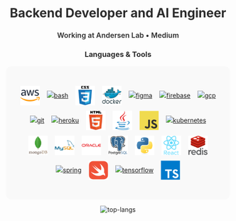 <h2 align="center" style="font-size:28px; color: #2d2d2d;">Backend Developer and AI Engineer</h2>

<p align="center" style="font-size:16px; font-weight:600; margin-top:4px; margin-bottom:12px; color: #2d2d2d;">
  Working at 
  <a href="http://andersenlab.com" style="font-size:16px; font-weight:600; margin-top:4px; margin-bottom:12px; color: #2d2d2d; text-decoration: none;">Andersen Lab</a> • 
  <a href="https://medium.com/@matlabb" style="font-size:16px; font-weight:600; margin-top:4px; margin-bottom:12px; color: #2d2d2d; text-decoration: none;">Medium</a>
</p>

<h3 align="center" style="color: #2d2d2d;">Languages &amp; Tools</h3>

<div align="center" style="max-width:900px; background-color:#f9f9f9; padding:24px; border-radius:12px;">
  <p align="center" style="line-height:1.6;">
    <a href="https://aws.amazon.com" target="_blank" rel="noreferrer"><img src="https://raw.githubusercontent.com/devicons/devicon/master/icons/amazonwebservices/amazonwebservices-original-wordmark.svg" alt="aws" width="44" height="44" style="margin:6px; vertical-align:middle" /></a>
    <a href="https://www.gnu.org/software/bash/" target="_blank" rel="noreferrer"><img src="https://www.vectorlogo.zone/logos/gnu_bash/gnu_bash-icon.svg" alt="bash" width="44" height="44" style="margin:6px; vertical-align:middle" /></a>
    <a href="https://www.w3schools.com/css/" target="_blank" rel="noreferrer"><img src="https://raw.githubusercontent.com/devicons/devicon/master/icons/css3/css3-original-wordmark.svg" alt="css3" width="44" height="44" style="margin:6px; vertical-align:middle" /></a>
    <a href="https://www.docker.com/" target="_blank" rel="noreferrer"><img src="https://raw.githubusercontent.com/devicons/devicon/master/icons/docker/docker-original-wordmark.svg" alt="docker" width="44" height="44" style="margin:6px; vertical-align:middle" /></a>
    <a href="https://www.figma.com/" target="_blank" rel="noreferrer"><img src="https://www.vectorlogo.zone/logos/figma/figma-icon.svg" alt="figma" width="44" height="44" style="margin:6px; vertical-align:middle" /></a>
    <a href="https://firebase.google.com/" target="_blank" rel="noreferrer"><img src="https://www.vectorlogo.zone/logos/firebase/firebase-icon.svg" alt="firebase" width="44" height="44" style="margin:6px; vertical-align:middle" /></a>
    <a href="https://cloud.google.com" target="_blank" rel="noreferrer"><img src="https://www.vectorlogo.zone/logos/google_cloud/google_cloud-icon.svg" alt="gcp" width="44" height="44" style="margin:6px; vertical-align:middle" /></a>
    <a href="https://git-scm.com/" target="_blank" rel="noreferrer"><img src="https://www.vectorlogo.zone/logos/git-scm/git-scm-icon.svg" alt="git" width="44" height="44" style="margin:6px; vertical-align:middle" /></a>
    <a href="https://heroku.com" target="_blank" rel="noreferrer"><img src="https://www.vectorlogo.zone/logos/heroku/heroku-icon.svg" alt="heroku" width="44" height="44" style="margin:6px; vertical-align:middle" /></a>
    <a href="https://www.w3.org/html/" target="_blank" rel="noreferrer"><img src="https://raw.githubusercontent.com/devicons/devicon/master/icons/html5/html5-original-wordmark.svg" alt="html5" width="44" height="44" style="margin:6px; vertical-align:middle" /></a>
    <a href="https://www.java.com" target="_blank" rel="noreferrer"><img src="https://raw.githubusercontent.com/devicons/devicon/master/icons/java/java-original.svg" alt="java" width="44" height="44" style="margin:6px; vertical-align:middle" /></a>
    <a href="https://developer.mozilla.org/en-US/docs/Web/JavaScript" target="_blank" rel="noreferrer"><img src="https://raw.githubusercontent.com/devicons/devicon/master/icons/javascript/javascript-original.svg" alt="javascript" width="44" height="44" style="margin:6px; vertical-align:middle" /></a>
    <a href="https://kubernetes.io" target="_blank" rel="noreferrer"><img src="https://www.vectorlogo.zone/logos/kubernetes/kubernetes-icon.svg" alt="kubernetes" width="44" height="44" style="margin:6px; vertical-align:middle" /></a>
    <a href="https://www.mongodb.com/" target="_blank" rel="noreferrer"><img src="https://raw.githubusercontent.com/devicons/devicon/master/icons/mongodb/mongodb-original-wordmark.svg" alt="mongodb" width="44" height="44" style="margin:6px; vertical-align:middle" /></a>
    <a href="https://www.mysql.com/" target="_blank" rel="noreferrer"><img src="https://raw.githubusercontent.com/devicons/devicon/master/icons/mysql/mysql-original-wordmark.svg" alt="mysql" width="44" height="44" style="margin:6px; vertical-align:middle" /></a>
    <a href="https://www.oracle.com/" target="_blank" rel="noreferrer"><img src="https://raw.githubusercontent.com/devicons/devicon/master/icons/oracle/oracle-original.svg" alt="oracle" width="44" height="44" style="margin:6px; vertical-align:middle" /></a>
    <a href="https://www.postgresql.org" target="_blank" rel="noreferrer"><img src="https://raw.githubusercontent.com/devicons/devicon/master/icons/postgresql/postgresql-original-wordmark.svg" alt="postgresql" width="44" height="44" style="margin:6px; vertical-align:middle" /></a>
    <a href="https://www.python.org" target="_blank" rel="noreferrer"><img src="https://raw.githubusercontent.com/devicons/devicon/master/icons/python/python-original.svg" alt="python" width="44" height="44" style="margin:6px; vertical-align:middle" /></a>
    <a href="https://reactjs.org/" target="_blank" rel="noreferrer"><img src="https://raw.githubusercontent.com/devicons/devicon/master/icons/react/react-original-wordmark.svg" alt="react" width="44" height="44" style="margin:6px; vertical-align:middle" /></a>
    <a href="https://redis.io" target="_blank" rel="noreferrer"><img src="https://raw.githubusercontent.com/devicons/devicon/master/icons/redis/redis-original-wordmark.svg" alt="redis" width="44" height="44" style="margin:6px; vertical-align:middle" /></a>
    <a href="https://spring.io/" target="_blank" rel="noreferrer"><img src="https://www.vectorlogo.zone/logos/springio/springio-icon.svg" alt="spring" width="44" height="44" style="margin:6px; vertical-align:middle" /></a>
    <a href="https://developer.apple.com/swift/" target="_blank" rel="noreferrer"><img src="https://raw.githubusercontent.com/devicons/devicon/master/icons/swift/swift-original.svg" alt="swift" width="44" height="44" style="margin:6px; vertical-align:middle" /></a>
    <a href="https://www.tensorflow.org" target="_blank" rel="noreferrer"><img src="https://www.vectorlogo.zone/logos/tensorflow/tensorflow-icon.svg" alt="tensorflow" width="44" height="44" style="margin:6px; vertical-align:middle" /></a>
    <a href="https://www.typescriptlang.org/" target="_blank" rel="noreferrer"><img src="https://raw.githubusercontent.com/devicons/devicon/master/icons/typescript/typescript-original.svg" alt="typescript" width="44" height="44" style="margin:6px; vertical-align:middle" /></a>
  </p>
</div>

<!-- compact top-langs (bars) with a lighter dark background for better visibility -->
<p align="center">
  <img src="https://github-readme-stats.vercel.app/api/top-langs?username=matlab28&layout=compact&langs_count=8&bg_color=211e2e&border_color=FFFFFF&title_color=FFFFFF&text_color=FFFFFF" alt="top-langs" />
</p>
